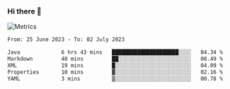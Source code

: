 ### Hi there 👋

![Metrics](https://github.com/radoapx/radoapx/blob/main/github-metrics.svg)

<!--START_SECTION:waka-->

```txt
From: 25 June 2023 - To: 02 July 2023

Java             6 hrs 43 mins   █████████████████████░░░░   84.34 %
Markdown         40 mins         ██░░░░░░░░░░░░░░░░░░░░░░░   08.49 %
XML              19 mins         █░░░░░░░░░░░░░░░░░░░░░░░░   04.09 %
Properties       10 mins         ▓░░░░░░░░░░░░░░░░░░░░░░░░   02.16 %
YAML             3 mins          ▒░░░░░░░░░░░░░░░░░░░░░░░░   00.78 %
```

<!--END_SECTION:waka-->

<!--
**radoapx/radoapx** is a ✨ _special_ ✨ repository because its `README.md` (this file) appears on your GitHub profile.

Here are some ideas to get you started:

- 🔭 I’m currently working on ...
- 🌱 I’m currently learning ...
- 👯 I’m looking to collaborate on ...
- 🤔 I’m looking for help with ...
- 💬 Ask me about ...
- 📫 How to reach me: ...
- 😄 Pronouns: ...
- ⚡ Fun fact: ...
-->
